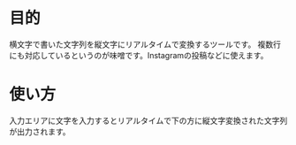 # 目的
横文字で書いた文字列を縦文字にリアルタイムで変換するツールです。
複数行にも対応しているというのが味噌です。Instagramの投稿などに使えます。

# 使い方
入力エリアに文字を入力するとリアルタイムで下の方に縦文字変換された文字列が出力されます。
